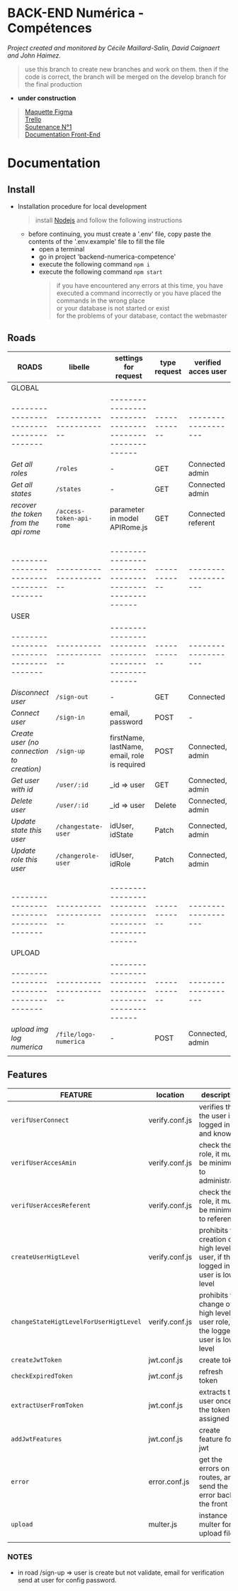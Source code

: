 # BACK-END Numérica - Compétences

_Project created and monitored by Cécile Maillard-Salin, David Caignaert and John Haimez._

> use this branch to create new branches and work on them.
> then if the code is correct, the branch will be merged on the develop branch for the final production

- **under construction**

> [Maquette Figma](https://www.figma.com/proto/ILECZVkbsHWVSmTIbRFCEF/projet-co-maquette?node-id=547%3A5085&scaling=min-zoom)  
> [Trello](https://trello.com/b/E2KKZtPq/prod-numerica-comp%C3%A9tences)  
> [Soutenance N°1](https://prezi.com/dashboard/next/#/presentations)  
> [Documentation Front-End](https://github.com/j314h/frontend-numerica-competences/tree/developp)

# Documentation

## Install

- Installation procedure for local development

  > install [Nodejs](https://nodejs.org/en/) and follow the following instructions

  - before continuing, you must create a '.env' file, copy paste the contents of the '.env.example' file to fill the file
    - open a terminal
    - go in project 'backend-numerica-competence'
    - execute the following command `npm i`
    - execute the following command `npm start`
      > if you have encountered any errors at this time, you have executed a command incorrectly or you have placed the commands in the wrong place  
      > or your database is not started or exist  
      > for the problems of your database, contact the webmaster

## Roads

| ROADS                                     | libelle                  | settings for request                                   | type request | verified acces user | middleware                                                                 |
| ----------------------------------------- | ------------------------ | ------------------------------------------------------ | ------------ | ------------------- | -------------------------------------------------------------------------- |
| GLOBAL                                    |                          |                                                        |              |                     |                                                                            |
| ---------------------------------------   | ----------------------   | ------------------------------------------------------ | ------------ | ------------------- | ----------                                                                 |
| _Get all roles_                           | `/roles`                 | -                                                      | GET          | Connected admin     | verifUserConnect, verifUserAccesAmin                                       |
| _Get all states_                          | `/states`                | -                                                      | GET          | Connected admin     | verifUserConnect, verifUserAccesAmin                                       |
| _recover the token from the api rome_     | `/access-token-api-rome` | parameter in model APIRome.js                          | GET          | Connected referent  | verifUserConnect, verifUserAccesReferent                                   |
|                                           |                          |                                                        |              |                     |                                                                            |
|                                           |                          |                                                        |              |                     |                                                                            |
|                                           |                          |                                                        |              |                     |                                                                            |
| ---------------------------------------   | ----------------------   | ------------------------------------------------------ | ------------ | ------------------- | ----------                                                                 |
| USER                                      |                          |                                                        |              |                     |                                                                            |
| ---------------------------------------   | ----------------------   | ------------------------------------------------------ | ------------ | ------------------- | ----------                                                                 |
| _Disconnect user_                         | `/sign-out`              | -                                                      | GET          | Connected           | verifUserConnect                                                           |
| _Connect user_                            | `/sign-in`               | email, password                                        | POST         | -                   | -                                                                          |
| _Create user (no connection to creation)_ | `/sign-up`               | firstName, lastName, email, role is required           | POST         | Connected, admin    | verifUserConnect, verifUserAccesReferent, createUserHigtLevel              |
| _Get user with id_                        | `/user/:id`              | \_id => user                                           | GET          | Connected, admin    | verifUserConnect, verifUserAccesReferent,                                  |
| _Delete user_                             | `/user/:id`              | \_id => user                                           | Delete       | Connected, admin    | verifUserConnect, verifUserAccesAmin                                       |
| _Update state this user_                  | `/changestate-user`      | idUser, idState                                        | Patch        | Connected, admin    | verifUserConnect, verifUserAccesAmin, changeStateHigtLevelForUserHigtLevel |
| _Update role this user_                   | `/changerole-user`       | idUser, idRole                                         | Patch        | Connected, admin    | verifUserConnect, verifUserAccesAmin, createUserHigtLevel                  |
|                                           |                          |                                                        |              |                     |                                                                            |
|                                           |                          |                                                        |              |                     |                                                                            |
|                                           |                          |                                                        |              |                     |                                                                            |
| ---------------------------------------   | ----------------------   | ------------------------------------------------------ | ------------ | ------------------- | ----------                                                                 |
| UPLOAD                                    |                          |                                                        |              |                     |                                                                            |
| ---------------------------------------   | ----------------------   | ------------------------------------------------------ | ------------ | ------------------- | ----------                                                                 |
| _upload img log numerica_                 | `/file/logo-numerica`    | -                                                      | POST         | Connected, admin    | verifUserRoot ,verifUserConnect                                            |
|                                           |                          |                                                        |              |                     |                                                                            |

## Features

| FEATURE                                | location       | description                                                                      |
| -------------------------------------- | -------------- | -------------------------------------------------------------------------------- |
| `verifUserConnect`                     | verify.conf.js | verifies that the user is logged in and known                                    |
| `verifUserAccesAmin`                   | verify.conf.js | check the role, it must be minimum to administrator                              |
| `verifUserAccesReferent`               | verify.conf.js | check the role, it must be minimum to referent                                   |
| `createUserHigtLevel`                  | verify.conf.js | prohibits the creation of high level user, if the logged in user is low level    |
| `changeStateHigtLevelForUserHigtLevel` | verify.conf.js | prohibits the change of high level user role, if the logged in user is low level |
| `createJwtToken`                       | jwt.conf.js    | create token                                                                     |
| `checkExpiredToken`                    | jwt.conf.js    | refresh token                                                                    |
| `extractUserFromToken`                 | jwt.conf.js    | extracts the user once the token is assigned                                     |
| `addJwtFeatures`                       | jwt.conf.js    | create feature for jwt                                                           |
| `error`                                | error.conf.js  | get the errors on the routes, and send the error back to the front               |
| `upload`                               | multer.js      | instance multer for upload file                                                  |
|                                        |                |                                                                                  |

### NOTES

- in road /sign-up => user is create but not validate, email for verification send at user for config password.
